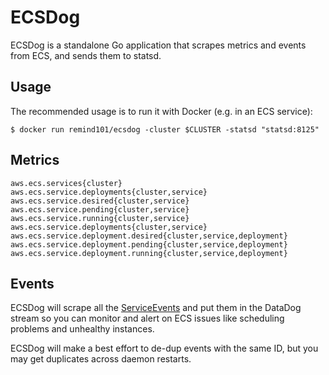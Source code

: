 # ECSDog

ECSDog is a standalone Go application that scrapes metrics and events from ECS, and sends them to statsd.

## Usage

The recommended usage is to run it with Docker (e.g. in an ECS service):

```
$ docker run remind101/ecsdog -cluster $CLUSTER -statsd "statsd:8125"
```

## Metrics

```
aws.ecs.services{cluster}
aws.ecs.service.deployments{cluster,service}
aws.ecs.service.desired{cluster,service}
aws.ecs.service.pending{cluster,service}
aws.ecs.service.running{cluster,service}
aws.ecs.service.deployments{cluster,service}
aws.ecs.service.deployment.desired{cluster,service,deployment}
aws.ecs.service.deployment.pending{cluster,service,deployment}
aws.ecs.service.deployment.running{cluster,service,deployment}
```

## Events

ECSDog will scrape all the [ServiceEvents](http://docs.aws.amazon.com/AmazonECS/latest/APIReference/API_ServiceEvent.html) and put them in the DataDog stream so you can monitor and alert on ECS issues like scheduling problems and unhealthy instances.

ECSDog will make a best effort to de-dup events with the same ID, but you may get duplicates across daemon restarts.
